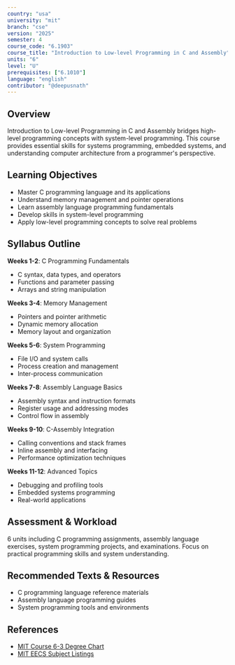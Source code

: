 ```yaml
---
country: "usa"
university: "mit"
branch: "cse"
version: "2025"
semester: 4
course_code: "6.1903"
course_title: "Introduction to Low-level Programming in C and Assembly"
units: "6"
level: "U"
prerequisites: ["6.1010"]
language: "english"
contributor: "@deepusnath"
---
```


## Overview

Introduction to Low-level Programming in C and Assembly bridges high-level programming concepts with system-level programming. This course provides essential skills for systems programming, embedded systems, and understanding computer architecture from a programmer's perspective.

## Learning Objectives

- Master C programming language and its applications
- Understand memory management and pointer operations
- Learn assembly language programming fundamentals
- Develop skills in system-level programming
- Apply low-level programming concepts to solve real problems

## Syllabus Outline

**Weeks 1-2**: C Programming Fundamentals
- C syntax, data types, and operators
- Functions and parameter passing
- Arrays and string manipulation

**Weeks 3-4**: Memory Management
- Pointers and pointer arithmetic
- Dynamic memory allocation
- Memory layout and organization

**Weeks 5-6**: System Programming
- File I/O and system calls
- Process creation and management
- Inter-process communication

**Weeks 7-8**: Assembly Language Basics
- Assembly syntax and instruction formats
- Register usage and addressing modes
- Control flow in assembly

**Weeks 9-10**: C-Assembly Integration
- Calling conventions and stack frames
- Inline assembly and interfacing
- Performance optimization techniques

**Weeks 11-12**: Advanced Topics
- Debugging and profiling tools
- Embedded systems programming
- Real-world applications

## Assessment & Workload

6 units including C programming assignments, assembly language exercises, system programming projects, and examinations. Focus on practical programming skills and system understanding.

## Recommended Texts & Resources

- C programming language reference materials
- Assembly language programming guides
- System programming tools and environments

## References

- [MIT Course 6-3 Degree Chart](https://catalog.mit.edu/degree-charts/computer-science-engineering-course-6-3/)
- [MIT EECS Subject Listings](https://catalog.mit.edu/subjects/6/)
